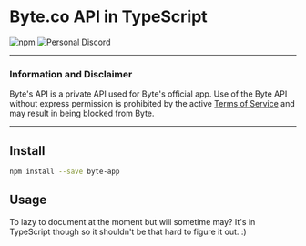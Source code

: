 # Byte.co API in TypeScript

[![npm](https://img.shields.io/npm/v/byte-app.svg)](https://www.npmjs.com/package/byte-app)
[![Personal Discord](https://img.shields.io/discord/313591755180081153.svg?label=Personal%20Discord&colorB=308bcd&maxAge=3600)](https://discordapp.com/invite/YFtfGwq)

---

### Information and Disclaimer
Byte's API is a private API used for Byte's official app. Use of the Byte API without express permission is prohibited by the active [Terms of Service](https://byte.co/terms) and may result in being blocked from Byte.

---

## Install
```bash
npm install --save byte-app
```

## Usage
To lazy to document at the moment but will sometime may? It's in TypeScript though so it shouldn't be that hard to figure it out. :)
